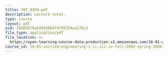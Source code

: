```yaml
---
title: f07_0304.pdf
description: Lecture notes.
type: course
layout: pdf
uid: 35607679ab26928b4fdf99324aa17bc2
file_type: application/pdf
file_location: >-
  https://open-learning-course-data-production.s3.amazonaws.com/16-01-unified-engineering-i-ii-iii-iv-fall-2005-spring-2006/35607679ab26928b4fdf99324aa17bc2_f07_0304.pdf
course_id: 16-01-unified-engineering-i-ii-iii-iv-fall-2005-spring-2006
---
```

